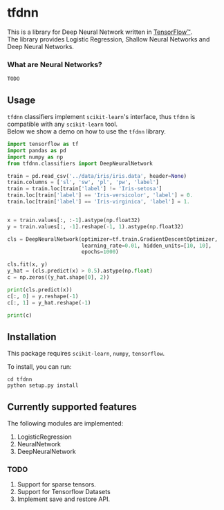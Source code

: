 # tfdnn

This is a library for Deep Neural Network written in [TensorFlow™](https://www.tensorflow.org/).  
The library provides Logistic Regression, Shallow Neural Networks and Deep Neural Networks.


### What are Neural Networks?
```TODO```

## Usage

```tfdnn``` classifiers implement 
```scikit-learn```'s interface, thus ```tfdnn``` 
is compatible with any ```scikit-learn``` tool.  
Below we show a demo on how to use the ```tfdnn``` library. 

```python
import tensorflow as tf
import pandas as pd
import numpy as np
from tfdnn.classifiers import DeepNeuralNetwork

train = pd.read_csv('../data/iris/iris.data', header=None)
train.columns = ['sl', 'sw', 'pl', 'pw', 'label']
train = train.loc[train['label'] != 'Iris-setosa']
train.loc[train['label'] == 'Iris-versicolor', 'label'] = 0.
train.loc[train['label'] == 'Iris-virginica', 'label'] = 1.


x = train.values[:, :-1].astype(np.float32)
y = train.values[:, -1].reshape(-1, 1).astype(np.float32)

cls = DeepNeuralNetwork(optimizer=tf.train.GradientDescentOptimizer,
                        learning_rate=0.01, hidden_units=[10, 10],
                        epochs=1000)

cls.fit(x, y)
y_hat = (cls.predict(x) > 0.5).astype(np.float)
c = np.zeros((y_hat.shape[0], 2))

print(cls.predict(x))
c[:, 0] = y.reshape(-1)
c[:, 1] = y_hat.reshape(-1)

print(c)

```

## Installation

This package requires ```scikit-learn```, ```numpy```, ```tensorflow```.

To install, you can run:

```
cd tfdnn
python setup.py install
```

## Currently supported features

The following modules are implemented: 
1. LogisticRegression
2. NeuralNetwork
3. DeepNeuralNetwork

### TODO
1. Support for sparse tensors.
2. Support for Tensorflow Datasets
3. Implement save and restore API.
